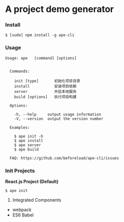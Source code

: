 A project demo generator
========================

### Install

```shell
$ [sudo] npm install -g ape-cli
```
### Usage

```
Usage: ape   [command] [options]


  Commands:

    init [type]       初始化项目目录
    install           安装项目依赖
    server            开启本地服务
    build [options]   执行项目构建

  Options:

    -h, --help     output usage information
    -V, --version  output the version number

  Examples:

    $ ape init -h
    $ ape install
    $ ape server
    $ ape build

  FAQ: https://github.com/beforeload/ape-cli/issues

```

### Init Projects

__React.js Project (Default)__

```shell
$ ape init
```

1. Integrated Components
  * webpack
  * ES6 Babel
